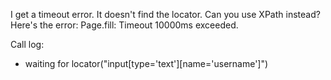 I get a timeout error. It doesn't find the locator. Can you use XPath instead? 
Here's the error: 
    Page.fill: Timeout 10000ms exceeded.

Call log:
 - waiting for locator("input[type='text'][name='username']")